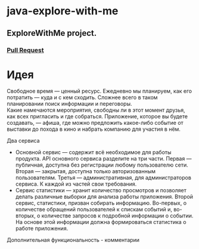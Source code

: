 # java-explore-with-me

## ExploreWithMe project.
### [Pull Request](https://github.com/IgorMapkIvanov/java-explore-with-me/pull/1 "more info")

# **Идея**

Свободное время — ценный ресурс. Ежедневно мы планируем, как его потратить — куда и с кем сходить. Сложнее всего в таком 
планировании поиск информации и переговоры. <br>Какие намечаются мероприятия, свободны ли в этот момент друзья, как всех 
пригласить и где собраться. Приложение, которое вы будете создавать, — афиша, где можно предложить какое-либо событие от 
выставки до похода в кино и набрать компанию для участия в нём.

Два сервиса 
- Основной сервис — содержит всё необходимое для работы продукта.
  API основного сервиса разделите на три части. Первая — публичная, доступна без регистрации любому пользователю сети.
  Вторая — закрытая, доступна только авторизованным пользователям. Третья — административная, для администраторов сервиса.
  К каждой из частей свои требования.
- Сервис статистики — хранит количество просмотров и позволяет делать различные выборки для анализа работы приложения.
  Второй сервис, статистики, призван собирать информацию. Во-первых, о количестве обращений пользователей к спискам событий
  и, во-вторых, о количестве запросов к подробной информации о событии. На основе этой информации должна формироваться
  статистика о работе приложения.

Дополнительная функциональность - комментарии